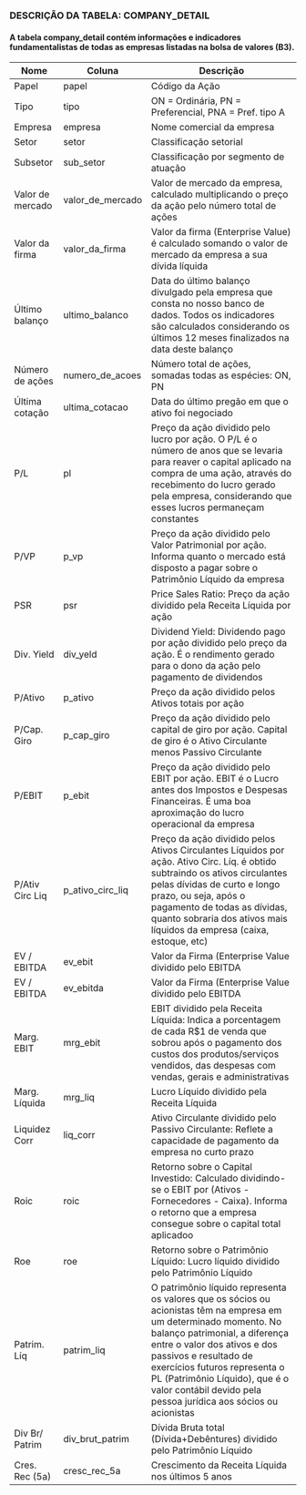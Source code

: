 ### DESCRIÇÃO DA TABELA: COMPANY_DETAIL 
#### A tabela company_detail contém informações e indicadores fundamentalistas de todas as empresas listadas na bolsa de valores (B3). 

Nome | Coluna | Descrição
------------ | ------------- | ------------ 
Papel | papel | Código da Ação |
Tipo | tipo | ON = Ordinária, PN = Preferencial, PNA = Pref. tipo A
Empresa | empresa | Nome comercial da empresa
Setor | setor | Classificação setorial
Subsetor | sub_setor | Classificação por segmento de atuação
Valor de mercado | valor_de_mercado | Valor de mercado da empresa, calculado multiplicando o preço da ação pelo número total de ações
Valor da firma | valor_da_firma | Valor da firma (Enterprise Value) é calculado somando o valor de mercado da empresa a sua dívida líquida
Último balanço | ultimo_balanco | Data do último balanço divulgado pela empresa que consta no nosso banco de dados. Todos os indicadores são calculados considerando os últimos 12 meses finalizados na data deste balanço
Número de ações | numero_de_acoes | Número total de ações, somadas todas as espécies: ON, PN
Última cotação | ultima_cotacao | Data do último pregão em  que o ativo foi negociado
P/L | pl | Preço da ação dividido pelo lucro por ação. O P/L é o número de anos que se levaria para reaver o capital aplicado na compra de uma ação, através do recebimento do lucro gerado pela empresa, considerando que esses lucros permaneçam constantes
P/VP | p_vp | Preço da ação dividido pelo Valor Patrimonial por ação. Informa quanto o mercado está disposto a pagar sobre o Patrimônio Líquido da empresa
PSR | psr | Price Sales Ratio: Preço da ação dividido pela Receita Líquida por ação
Div. Yield | div_yeld | Dividend Yield: Dividendo pago por ação dividido pelo preço da ação. É o rendimento gerado para o dono da ação pelo pagamento de dividendos
P/Ativo | p_ativo | Preço da ação dividido pelos Ativos totais por ação
P/Cap. Giro | p_cap_giro | Preço da ação dividido pelo capital de giro por ação. Capital de giro é o Ativo Circulante menos Passivo Circulante
P/EBIT | p_ebit | Preço da ação dividido pelo EBIT por ação. EBIT é o Lucro antes dos Impostos e Despesas Financeiras. É uma boa aproximação do lucro operacional da empresa
P/Ativ Circ Liq | p_ativo_circ_liq | Preço da ação dividido pelos Ativos Circulantes Líquidos por ação. Ativo Circ. Líq. é obtido subtraindo os ativos circulantes pelas dívidas de curto e longo prazo, ou seja, após o pagamento de todas as dívidas, quanto sobraria dos ativos mais líquidos da empresa (caixa, estoque, etc)
EV / EBITDA | ev_ebit | Valor da Firma (Enterprise Value dividido pelo EBITDA
EV / EBITDA | ev_ebitda | Valor da Firma (Enterprise Value dividido pelo EBITDA
Marg. EBIT | mrg_ebit | EBIT dividido pela Receita Líquida: Indica a porcentagem de cada R$1 de venda que sobrou após o pagamento dos custos dos produtos/serviços vendidos, das despesas com vendas, gerais e administrativas
Marg. Líquida | mrg_liq | Lucro Líquido dividido pela Receita Líquida
Liquidez Corr | liq_corr | Ativo Circulante dividido pelo Passivo Circulante: Reflete a capacidade de pagamento da empresa no curto prazo
Roic | roic | Retorno sobre o Capital Investido: Calculado dividindo-se o EBIT por (Ativos - Fornecedores - Caixa). Informa o retorno que a empresa consegue sobre o capital total aplicadoo
Roe | roe | Retorno sobre o Patrimônio Líquido: Lucro líquido dividido pelo Patrimônio Líquido
Patrim. Líq | patrim_liq | O patrimônio líquido representa os valores que os sócios ou acionistas têm na empresa em um determinado momento. No balanço patrimonial, a diferença entre o valor dos ativos e dos passivos e resultado de exercícios futuros representa o PL (Patrimônio Líquido), que é o valor contábil devido pela pessoa jurídica aos sócios ou acionistas
Div Br/ Patrim | div_brut_patrim | Dívida Bruta total (Dívida+Debêntures) dividido pelo Patrimônio Líquido
Cres. Rec (5a) | cresc_rec_5a | Crescimento da Receita Líquida nos últimos 5 anos
